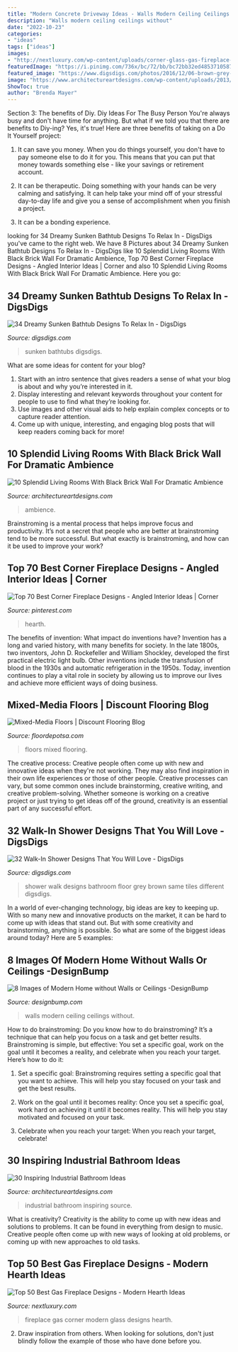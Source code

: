 ```yaml
---
title: "Modern Concrete Driveway Ideas - Walls Modern Ceiling Ceilings Without"
description: "Walls modern ceiling ceilings without"
date: "2022-10-23"
categories:
- "ideas"
tags: ["ideas"]
images:
- "http://nextluxury.com/wp-content/uploads/corner-glass-gas-fireplace-design-inspiration.jpg"
featuredImage: "https://i.pinimg.com/736x/bc/72/bb/bc72bb32ed48537105874b54068c7cb1.jpg"
featured_image: "https://www.digsdigs.com/photos/2016/12/06-brown-grey-bathroom-with-the-same-tiles-in-the-shower-and-a-different-floor.jpg"
image: "https://www.architectureartdesigns.com/wp-content/uploads/2013/07/716.jpg"
ShowToc: true
author: "Brenda Mayer"
---
```



Section 3: The benefits of Diy.
Diy Ideas For The Busy Person
You're always busy and don't have time for anything. But what if we told you that there are benefits to Diy-ing? Yes, it's true! Here are three benefits of taking on a Do It Yourself project:

1. It can save you money. When you do things yourself, you don't have to pay someone else to do it for you. This means that you can put that money towards something else - like your savings or retirement account.

2. It can be therapeutic. Doing something with your hands can be very calming and satisfying. It can help take your mind off of your stressful day-to-day life and give you a sense of accomplishment when you finish a project.

3. It can be a bonding experience.

	

		
looking for 34 Dreamy Sunken Bathtub Designs To Relax In - DigsDigs you've came to the right web. We have 8 Pictures about 34 Dreamy Sunken Bathtub Designs To Relax In - DigsDigs like 10 Splendid Living Rooms With Black Brick Wall For Dramatic Ambience, Top 70 Best Corner Fireplace Designs - Angled Interior Ideas | Corner and also 10 Splendid Living Rooms With Black Brick Wall For Dramatic Ambience. Here you go:
		
    
## 34 Dreamy Sunken Bathtub Designs To Relax In - DigsDigs

<img loading=lazy src="https://www.digsdigs.com/photos/dreamy-sunken-bathtubs-to-relax-in-19-554x750.jpg" onerror="this.onerror=null;this.src='https://tse3.mm.bing.net/th?id=OIP.pwvZZ6v3INCaI32qCQv4DgHaKB&amp;pid=15.1';" alt="34 Dreamy Sunken Bathtub Designs To Relax In - DigsDigs">

_Source: digsdigs.com_

>sunken bathtubs digsdigs. 

	

What are some ideas for content for your blog?
1. Start with an intro sentence that gives readers a sense of what your blog is about and why you’re interested in it.
2. Display interesting and relevant keywords throughout your content for people to use to find what they’re looking for.
3. Use images and other visual aids to help explain complex concepts or to capture reader attention.
4. Come up with unique, interesting, and engaging blog posts that will keep readers coming back for more!

    
## 10 Splendid Living Rooms With Black Brick Wall For Dramatic Ambience

<img loading=lazy src="http://www.architectureartdesigns.com/wp-content/uploads/2017/05/1-22-1024x580.jpg" onerror="this.onerror=null;this.src='https://tse4.mm.bing.net/th?id=OIP.BoB_a54ElQLN_fv_kHMYbgHaEM&amp;pid=15.1';" alt="10 Splendid Living Rooms With Black Brick Wall For Dramatic Ambience">

_Source: architectureartdesigns.com_

>ambience. 

	

Brainstroming is a mental process that helps improve focus and productivity. It’s not a secret that people who are better at brainstroming tend to be more successful. But what exactly is brainstroming, and how can it be used to improve your work?

    
## Top 70 Best Corner Fireplace Designs - Angled Interior Ideas | Corner

<img loading=lazy src="https://i.pinimg.com/736x/bc/72/bb/bc72bb32ed48537105874b54068c7cb1.jpg" onerror="this.onerror=null;this.src='https://tse4.mm.bing.net/th?id=OIP.4CEn09NwY6lInuD6XwAiEgHaJ4&amp;pid=15.1';" alt="Top 70 Best Corner Fireplace Designs - Angled Interior Ideas | Corner">

_Source: pinterest.com_

>hearth. 

	

The benefits of invention: What impact do inventions have?
Invention has a long and varied history, with many benefits for society. In the late 1800s, two inventors, John D. Rockefeller and William Shockley, developed the first practical electric light bulb. Other inventions include the transfusion of blood in the 1930s and automatic refrigeration in the 1950s. Today, invention continues to play a vital role in society by allowing us to improve our lives and achieve more efficient ways of doing business.

    
## Mixed-Media Floors | Discount Flooring Blog

<img loading=lazy src="http://floordepotsa.com/blog/wp-content/uploads/2017/01/b817175c1c5a2491ab23608c11aa3862.jpg" onerror="this.onerror=null;this.src='https://tse3.mm.bing.net/th?id=OIP.k8jmBlS6HolOAC7Spsp_KQHaKf&amp;pid=15.1';" alt="Mixed-Media Floors | Discount Flooring Blog">

_Source: floordepotsa.com_

>floors mixed flooring. 

	

The creative process:
Creative people often come up with new and innovative ideas when they're not working. They may also find inspiration in their own life experiences or those of other people. Creative processes can vary, but some common ones include brainstorming, creative writing, and creative problem-solving. Whether someone is working on a creative project or just trying to get ideas off of the ground, creativity is an essential part of any successful effort.

    
## 32 Walk-In Shower Designs That You Will Love - DigsDigs

<img loading=lazy src="https://www.digsdigs.com/photos/2016/12/06-brown-grey-bathroom-with-the-same-tiles-in-the-shower-and-a-different-floor.jpg" onerror="this.onerror=null;this.src='https://tse3.mm.bing.net/th?id=OIP.C58x4SDqrwZOsmM64sviaAAAAA&amp;pid=15.1';" alt="32 Walk-In Shower Designs That You Will Love - DigsDigs">

_Source: digsdigs.com_

>shower walk designs bathroom floor grey brown same tiles different digsdigs. 

	

In a world of ever-changing technology, big ideas are key to keeping up. With so many new and innovative products on the market, it can be hard to come up with ideas that stand out. But with some creativity and brainstorming, anything is possible. So what are some of the biggest ideas around today? Here are 5 examples: 

    
## 8 Images Of Modern Home Without Walls Or Ceilings -DesignBump

<img loading=lazy src="https://cdn.designbump.com/wp-content/uploads/2014/12/house-with-no-walls-ceiling-004.jpeg" onerror="this.onerror=null;this.src='https://tse1.mm.bing.net/th?id=OIP.SQwwnVVMNKSoj8RSJli4xgHaE6&amp;pid=15.1';" alt="8 Images of Modern Home without Walls or Ceilings -DesignBump">

_Source: designbump.com_

>walls modern ceiling ceilings without. 

	

How to do brainstroming:
Do you know how to do brainstroming? It’s a technique that can help you focus on a task and get better results. Brainstroming is simple, but effective: You set a specific goal, work on the goal until it becomes a reality, and celebrate when you reach your target. Here’s how to do it: 
1. Set a specific goal: Brainstroming requires setting a specific goal that you want to achieve. This will help you stay focused on your task and get the best results. 

2. Work on the goal until it becomes reality: Once you set a specific goal, work hard on achieving it until it becomes reality. This will help you stay motivated and focused on your task. 

3. Celebrate when you reach your target: When you reach your target, celebrate!

    
## 30 Inspiring Industrial Bathroom Ideas

<img loading=lazy src="https://www.architectureartdesigns.com/wp-content/uploads/2013/07/716.jpg" onerror="this.onerror=null;this.src='https://tse4.mm.bing.net/th?id=OIP.NbC9BTCb_QtbFOMjuhIv1QHaJ4&amp;pid=15.1';" alt="30 Inspiring Industrial Bathroom Ideas">

_Source: architectureartdesigns.com_

>industrial bathroom inspiring source. 

	

What is creativity?
Creativity is the ability to come up with new ideas and solutions to problems. It can be found in everything from design to music. Creative people often come up with new ways of looking at old problems, or coming up with new approaches to old tasks.

    
## Top 50 Best Gas Fireplace Designs - Modern Hearth Ideas

<img loading=lazy src="http://nextluxury.com/wp-content/uploads/corner-glass-gas-fireplace-design-inspiration.jpg" onerror="this.onerror=null;this.src='https://tse2.mm.bing.net/th?id=OIP.D8WSzLQIfkzHIiAZ6iGUzAHaLG&amp;pid=15.1';" alt="Top 50 Best Gas Fireplace Designs - Modern Hearth Ideas">

_Source: nextluxury.com_

>fireplace gas corner modern glass designs hearth. 

	

2. Draw inspiration from others. When looking for solutions, don't just blindly follow the example of those who have done before you. 

